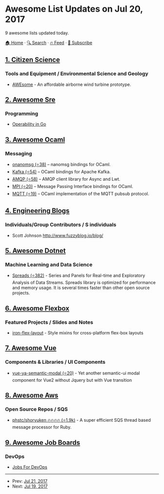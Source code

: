 # Awesome List Updates on Jul 20, 2017

9 awesome lists updated today.

[🏠 Home](/README.md) · [🔍 Search](https://test.trackawesomelist.com/search/) · [🔥 Feed](https://test.trackawesomelist.com/rss.xml) · [📮 Subscribe](https://trackawesomelist.us17.list-manage.com/subscribe?u=d2f0117aa829c83a63ec63c2f&id=36a103854c)



## [1. Citizen Science](/content/dylanrees/citizen-science/README.md)

### Tools and Equipment / Environmental Science and Geology

*   [AWEsome](https://www.lhc-ilc.physik.uni-bonn.de/research-groups/experimental-physics/prof.-k.-desch/research/airborne-wind-energy) - An affordable airborne wind turbine prototype.

## [2. Awesome Sre](/content/dastergon/awesome-sre/README.md)

### Programming

*   [Operability in Go](https://speakerdeck.com/ianschenck/operability-in-go)

## [3. Awesome Ocaml](/content/ocaml-community/awesome-ocaml/README.md)

### Messaging

*   [onanomsg (⭐38)](https://github.com/rgrinberg/onanomsg) – nanomsg bindings for OCaml.
*   [Kafka (⭐54)](https://github.com/didier-wenzek/ocaml-kafka) – OCaml bindings for Apache Kafka.
*   [AMQP (⭐58)](https://github.com/andersfugmann/amqp-client) – AMQP client library for Async and Lwt.
*   [MPI (⭐20)](https://github.com/xavierleroy/ocamlmpi) – Message Passing Interface bindings for OCaml.
*   [MQTT (⭐19)](https://github.com/j0sh/ocaml-mqtt) – OCaml implementation of the MQTT pubsub protocol.

## [4. Engineering Blogs](/content/kilimchoi/engineering-blogs/README.md)

### Individuals/Group Contributors / S individuals

*   Scott Johnson <http://www.fuzzyblog.io/blog/>

## [5. Awesome Dotnet](/content/quozd/awesome-dotnet/README.md)

### Machine Learning and Data Science

*   [Spreads (⭐382)](https://github.com/Spreads/Spreads/) - Series and Panels for Real-time and Exploratory Analysis of Data Streams. Spreads library is optimized for performance and memory usage. It is several times faster than other open source projects.

## [6. Awesome Flexbox](/content/afonsopacifer/awesome-flexbox/README.md)

### Featured Projects / Slides and Notes

*   [iron-flex-layout](https://www.webcomponents.org/element/PolymerElements/iron-flex-layout) - Style mixins for cross-platform flex-box layouts

## [7. Awesome Vue](/content/vuejs/awesome-vue/README.md)

### Components & Libraries / UI Components

*   [vue-ya-semantic-modal (⭐20)](https://github.com/qgp9/vue-ya-semantic-modal) - Yet another semantic-ui modal component for Vue2 without Jquery but with Vue transition

## [8. Awesome Aws](/content/donnemartin/awesome-aws/README.md)

### Open Source Repos / SQS

*   [phstc/shoryuken :fire::fire::fire::fire: (⭐1.9k)](https://github.com/phstc/shoryuken) - A super efficient SQS thread based message processor for Ruby.

## [9. Awesome Job Boards](/content/tramcar/awesome-job-boards/README.md)

### DevOps

*   [Jobs For DevOps](https://jobsfordevops.com)

---

- Prev: [Jul 21, 2017](/content/2017/07/21/README.md)
- Next: [Jul 19, 2017](/content/2017/07/19/README.md)